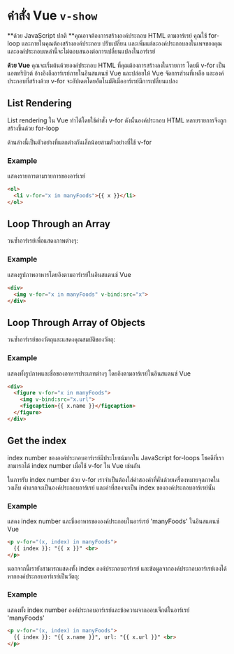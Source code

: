 # คำสั่ง Vue `v-show`

**ด้วย JavaScript ปกติ **คุณอาจต้องการสร้างองค์ประกอบ HTML ตามอาร์เรย์ คุณใช้ for-loop และภายในคุณต้องสร้างองค์ประกอบ ปรับเปลี่ยน และเพิ่มแต่ละองค์ประกอบลงในเพจของคุณ และองค์ประกอบเหล่านี้จะไม่ตอบสนองต่อการเปลี่ยนแปลงในอาร์เรย์

**ด้วย Vue** คุณจะเริ่มต้นด้วยองค์ประกอบ HTML ที่คุณต้องการสร้างลงในรายการ โดยมี v-for เป็นแอตทริบิวต์ อ้างอิงถึงอาร์เรย์ภายในอินสแตนซ์ Vue และปล่อยให้ Vue จัดการส่วนที่เหลือ และองค์ประกอบที่สร้างด้วย v-for จะอัปเดตโดยอัตโนมัติเมื่ออาร์เรย์มีการเปลี่ยนแปลง



##  List Rendering

List rendering ใน Vue ทำได้โดยใช้คำสั่ง v-for ดังนั้นองค์ประกอบ HTML หลายรายการจึงถูกสร้างขึ้นด้วย for-loop

ด้านล่างนี้เป็นตัวอย่างที่แตกต่างกันเล็กน้อยสามตัวอย่างที่ใช้ v-for

### Example

แสดงรายการตามรายการของอาร์เรย์

```html
<ol>
  <li v-for="x in manyFoods">{{ x }}</li>
</ol>
```



## Loop Through an Array

วนซ้ำอาร์เรย์เพื่อแสดงภาพต่างๆ:

### Example

แสดงรูปภาพอาหารโดยอิงตามอาร์เรย์ในอินสแตนซ์ Vue

```html
<div>
  <img v-for="x in manyFoods" v-bind:src="x">
</div>
```



## Loop Through Array of Objects

วนซ้ำอาร์เรย์ของวัตถุและแสดงคุณสมบัติของวัตถุ:

### Example

แสดงทั้งรูปภาพและชื่อของอาหารประเภทต่างๆ โดยอิงตามอาร์เรย์ในอินสแตนซ์ Vue

```html
<div>
  <figure v-for="x in manyFoods">
    <img v-bind:src="x.url">
    <figcaption>{{ x.name }}</figcaption>
  </figure>
</div>
```



## Get the index

index number ขององค์ประกอบอาร์เรย์มีประโยชน์มากใน JavaScript for-loops โชคดีที่เราสามารถได้ index number เมื่อใช้ v-for ใน Vue เช่นกัน

ในการรับ index number ด้วย v-for เราจำเป็นต้องใส่คำสองคำที่คั่นด้วยเครื่องหมายจุลภาคในวงเล็บ คำแรกจะเป็นองค์ประกอบอาร์เรย์ และคำที่สองจะเป็น index ขององค์ประกอบอาร์เรย์นั้น

### Example

แสดง index number และชื่ออาหารขององค์ประกอบในอาร์เรย์ 'manyFoods' ในอินสแตนซ์ Vue

```html
<p v-for="(x, index) in manyFoods">
  {{ index }}: "{{ x }}" <br>
</p>
```

นอกจากนี้เรายังสามารถแสดงทั้ง index องค์ประกอบอาร์เรย์ และข้อมูลจากองค์ประกอบอาร์เรย์เองได้ หากองค์ประกอบอาร์เรย์เป็นวัตถุ:

### Example

แสดงทั้ง index number องค์ประกอบอาร์เรย์และข้อความจากออบเจ็กต์ในอาร์เรย์ 'manyFoods'

```html
<p v-for="(x, index) in manyFoods">
  {{ index }}: "{{ x.name }}", url: "{{ x.url }}" <br>
</p>
```
